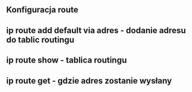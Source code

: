 Konfiguracja route
------------------
 
## ip route add default via adres - dodanie adresu do tablic routingu	
## ip route show - tablica routingu
## ip route get - gdzie adres zostanie wysłany

  

